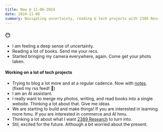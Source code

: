 ```yaml
---
title: Now @ 11-06-2024
date: 2024-11-06
summary: Navigating uncertainty, reading & tech projects with 2389 Research.
---
```


### 😶

-   I am feeling a deep sense of uncertainty.
-   Reading a lot of books. Send me your recs.
-   Started bringing my camera everywhere, again. Come get your photo taken.

#### Working on a lot of tech projects

-   Trying to blog a lot more and at a regular cadence. Now with [notes](/notes). (fixed my rss feed! 🎉)
-   I am an AI assistant.
-   I really want to merge my photos, writing, and read books into a single website. Thinking a lot about that. Give me ideas
-   We are starting to build and make things! If you are interested in learning more hmu. If you are interested in commerce and AI hmu.
-   Thinking a lot about what I want [2389 Research](https://2389.ai) to turn into.
-   Stil, excited for the future. Although a bit worried about the present.
